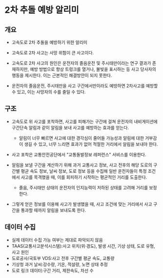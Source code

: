 # 2차 추돌 예방 알리미

## 개요

- 고속도로 2차 추돌을 예방하기 위한 알리미

- 고속도로 2차 사고는 사망 위험이 큰 사고이다.

- 고속도로 2차 사고의 원인은 운전자의 졸음운전 및 주시태만이라는 연구 결과가 존재하지만, 예방 방법으로 항상 트렁크를 열거나, 불빛을 표시하는 등 사고 당사자의 행동을 제시한다. 이는 근본적인 해결방안이 되지 못한다.

- 운전자의 졸음운전, 주시태만을 사고 구간에서만이라도 예방하면 2차사고를 예방할 수 있고, 이는 사망자의 수를 줄일 수 있다.

## 구조

- 고속도로 위 사고를 포착하면, 사고를 피해가는 구간에 걸쳐 운전자의 내비게이션에 구간단속 알림과 같이 알림을 보내 사고를 예방하는 효과를 얻는다.
  - 알림이 너무 빠르면 사고에 대한 경각심이 줄어들 가능성과 알림에 대한 거부감이 생길 수 있고, 너무 느리면 효과가 없어 적절한 거리에서 알림을 보내야 한다.

- 사고 포착은 교통안전공단에서 "교통돌발정보 레퍼런스" 서비스를 이용한다.

- 알림을 보낼 구간을 계산하기 위해 과거 교통사고 정보, 사고 전후의 해당 도로의 구간별 평균 속도 정보, 날씨 정보, 도로 정보 등을 수집해 일반 운전자들이 특정 조건에서 사고를 목격했을 때, 이를 회피하기 시작하는 평균적인 거리를 도출한다.
  - 졸음, 주시태만 상태의 운전자의 인지능력이 저하된 상태를 고려해 거리를 보정한다.

- 그렇게 얻은 정보를 이용해 사고가 발생했을 때, 사고 조건에 맞는 거리에서 사고 구간을 통과할 때까지 알림을 보내도록 한다.

## 데이터 수집

- 실제 데이터 수집 가능 여부는 제대로 파악되지 않음
- TAAS(교통사고분석시스템):사고 위치(위·경도), 발생 시간, 기상 상태, 도로 유형, 사고 원인
- 도로공사/국토부 VDS:사고 전후 구간별 평균 속도, 교통량
- 기상청 과거 날씨:강수량, 기온, 적설량, 노면 상태 추정
- 도로 링크 데이터:구간 거리, 제한속도, 차선 수
